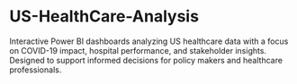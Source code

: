 # US-HealthCare-Analysis
Interactive Power BI dashboards analyzing US healthcare data with a focus on COVID-19 impact, hospital performance, and stakeholder insights. Designed to support informed decisions for policy makers and healthcare professionals.
